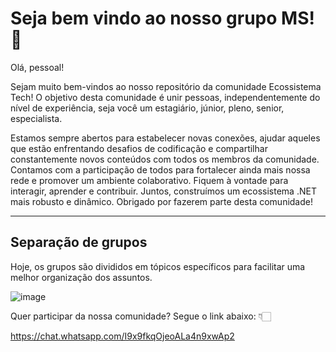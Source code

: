 # Seja bem vindo ao nosso grupo MS! 💙

Olá, pessoal!

Sejam muito bem-vindos ao nosso repositório da comunidade Ecossistema Tech! O objetivo desta comunidade é unir pessoas, independentemente do nível de experiência, seja você um estagiário, júnior, pleno, senior, especialista.

Estamos sempre abertos para estabelecer novas conexões, ajudar aqueles que estão enfrentando desafios de codificação e compartilhar constantemente novos conteúdos com todos os membros da comunidade. Contamos com a participação de todos para fortalecer ainda mais nossa rede e promover um ambiente colaborativo. Fiquem à vontade para interagir, aprender e contribuir. Juntos, construímos um ecossistema .NET mais robusto e dinâmico. Obrigado por fazerem parte desta comunidade!

----

## Separação de grupos

Hoje, os grupos são divididos em tópicos específicos para facilitar uma melhor organização dos assuntos.

![image](https://github.com/thiagobotelhonet/ecossistema-tech/assets/99252640/28310994-7d03-4877-83a5-c94d9b00b674)

Quer participar da nossa comunidade? Segue o link abaixo: 👇🏻

https://chat.whatsapp.com/I9x9fkqOjeoALa4n9xwAp2


